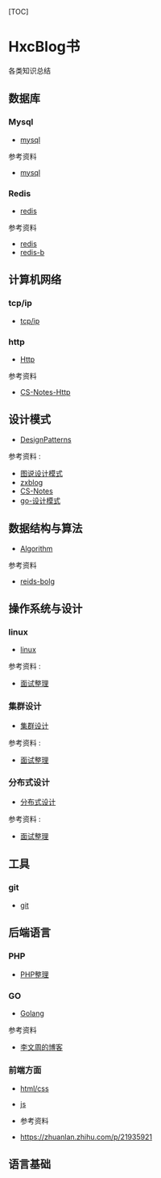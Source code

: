 [TOC]

# HxcBlog书

各类知识总结

## 数据库

### Mysql

- [mysql](Database/Mysql/mysql.md)

参考资料

- [mysql](https://github.com/CyC2018/CS-Notes)

### Redis

- [redis](Database/Redis/redis.md)

参考资料

- [redis](https://github.com/CyC2018/CS-Notes)
- [redis-b](https://blog.csdn.net/itcats_cn/article/details/82391719)


## 计算机网络

### tcp/ip

- [tcp/ip](Network/TcpIp/tcpip.md)

### http

- [Http](Network/Http/http.md)

参考资料

- [CS-Notes-Http](https://github.com/CyC2018/CS-Notes/blob/master/notes/HTTP.md)

## 设计模式

- [DesignPatterns](DesignPatterns/designPatterns.md)

参考资料 :

- [图说设计模式](https://design-patterns.readthedocs.io/zh_CN/latest/)
- [zxblog](https://github.com/huangxinchun/ZXBlog/tree/master/Other/DesignPatterns)
- [CS-Notes](https://github.com/CyC2018/CS-Notes/blob/master/notes/%E8%AE%BE%E8%AE%A1%E6%A8%A1%E5%BC%8F%20-%20%E7%9B%AE%E5%BD%95.md)
- [go-设计模式](https://github.com/senghoo/golang-design-pattern)

## 数据结构与算法

- [Algorithm](Algorithm/algorithm.md)

参考资料

- [reids-bolg](https://blog.csdn.net/csdn_aiyang/article/details/84837553#%E7%AC%AC1%E8%8A%82%EF%BC%9A%E6%95%B0%E6%8D%AE%E7%BB%93%E6%9E%84%E6%A6%82%E8%BF%B0)

## 操作系统与设计

### linux
- [linux](OperatingSystem/Linux/linux.md)

参考资料 :

- [面试整理](https://github.com/CyC2018/CS-Notes/blob/master/notes/Linux.md#%E4%B9%9D%E6%AD%A3%E5%88%99%E8%A1%A8%E8%BE%BE%E5%BC%8F)

### 集群设计
- [集群设计](OperatingSystem/Colony/colony.md)

参考资料 :

- [面试整理](https://github.com/CyC2018/CS-Notes/blob/master/notes/Linux.md#%E4%B9%9D%E6%AD%A3%E5%88%99%E8%A1%A8%E8%BE%BE%E5%BC%8F)

### 分布式设计
- [分布式设计](OperatingSystem/Colony/colony.md)

参考资料 :

- [面试整理](https://github.com/CyC2018/CS-Notes/blob/master/notes/%E5%88%86%E5%B8%83%E5%BC%8F.md#%E4%BA%94paxos)

## 工具

### git

- [git](Tools/Git/git.md)

## 后端语言

### PHP

- [PHP整理](Language/Php/php.md)

### GO

- [Golang](Language/Golang/golang.md)

参考资料
- [李文周的博客 ](https://www.liwenzhou.com/posts/Go/13_reflect/)

### 前端方面

- [html/css](Frontend)
- [js]()

- 参考资料
- https://zhuanlan.zhihu.com/p/21935921

## 语言基础